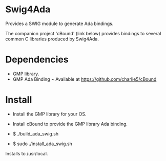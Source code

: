 Swig4Ada
========

Provides a SWIG module to generate Ada bindings.

The companion project 'cBound' (link below) provides bindings to several common C libraries
produced by Swig4Ada.


Dependencies
============

- GMP library.
- GMP Ada Binding ~ Available at https://github.com/charlie5/cBound


Install
=======

- Install the GMP library for your OS.
- Install cBound to provide the GMP library Ada binding.

- $ ./build_ada_swig.sh
- $ sudo ./install_ada_swig.sh

Installs to /usr/local.